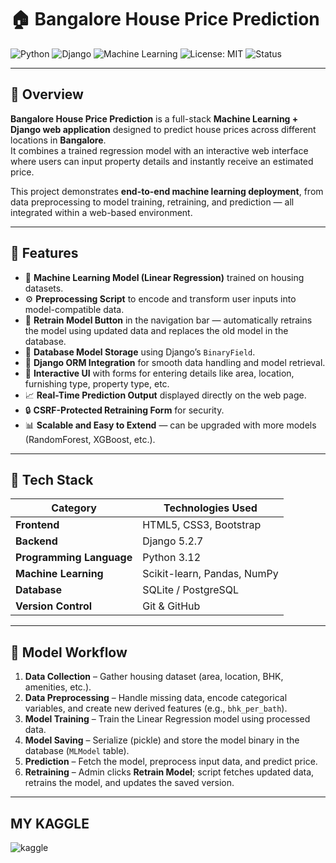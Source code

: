 # 🏠 Bangalore House Price Prediction

![Python](https://img.shields.io/badge/Python-3.12-blue.svg)
![Django](https://img.shields.io/badge/Framework-Django-darkgreen.svg)
![Machine Learning](https://img.shields.io/badge/Model-Linear%20Regression-orange.svg)
![License: MIT](https://img.shields.io/badge/License-MIT-yellow.svg)
![Status](https://img.shields.io/badge/Status-Active-success.svg)

---

## 📘 Overview

**Bangalore House Price Prediction** is a full-stack **Machine Learning + Django web application** designed to predict house prices across different locations in **Bangalore**.  
It combines a trained regression model with an interactive web interface where users can input property details and instantly receive an estimated price.

This project demonstrates **end-to-end machine learning deployment**, from data preprocessing to model training, retraining, and prediction — all integrated within a web-based environment.

---

## 🚀 Features

- 🧠 **Machine Learning Model (Linear Regression)** trained on housing datasets.
- ⚙️ **Preprocessing Script** to encode and transform user inputs into model-compatible data.
- 🔄 **Retrain Model Button** in the navigation bar — automatically retrains the model using updated data and replaces the old model in the database.
- 💾 **Database Model Storage** using Django’s `BinaryField`.
- 🧩 **Django ORM Integration** for smooth data handling and model retrieval.
- 🧍 **Interactive UI** with forms for entering details like area, location, furnishing type, property type, etc.
- 📈 **Real-Time Prediction Output** displayed directly on the web page.
- 🔒 **CSRF-Protected Retraining Form** for security.
- 📊 **Scalable and Easy to Extend** — can be upgraded with more models (RandomForest, XGBoost, etc.).

---

## 🧮 Tech Stack

| Category | Technologies Used |
|-----------|-------------------|
| **Frontend** | HTML5, CSS3, Bootstrap |
| **Backend** | Django 5.2.7 |
| **Programming Language** | Python 3.12 |
| **Machine Learning** | Scikit-learn, Pandas, NumPy |
| **Database** | SQLite / PostgreSQL |
| **Version Control** | Git & GitHub |

---

## 🧠 Model Workflow

1. **Data Collection** – Gather housing dataset (area, location, BHK, amenities, etc.).
2. **Data Preprocessing** – Handle missing data, encode categorical variables, and create new derived features (e.g., `bhk_per_bath`).
3. **Model Training** – Train the Linear Regression model using processed data.
4. **Model Saving** – Serialize (pickle) and store the model binary in the database (`MLModel` table).
5. **Prediction** – Fetch the model, preprocess input data, and predict price.
6. **Retraining** – Admin clicks **Retrain Model**; script fetches updated data, retrains the model, and updates the saved version.

---

## MY KAGGLE
![kaggle](https://www.kaggle.com/sydsxdiq)
